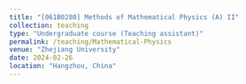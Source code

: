 ```yaml
---
title: "[061B0280] Methods of Mathematical Physics (A) II"
collection: teaching
type: "Undergraduate course (Teaching assistant)"
permalink: /teaching/Mathematical-Physics
venue: "Zhejiang University"
date: 2024-02-26
location: "Hangzhou, China"
---
```


<!--Heading 1
======

Heading 2
======

Heading 3
======
-->
